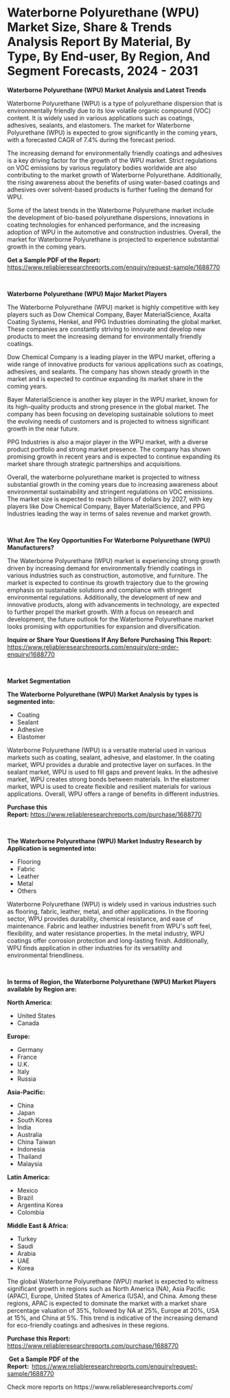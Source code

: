 <p><h1>Waterborne Polyurethane (WPU) Market Size, Share & Trends Analysis Report By Material, By Type, By End-user, By Region, And Segment Forecasts, 2024 - 2031</h1></p><p><strong>Waterborne Polyurethane (WPU) Market Analysis and Latest Trends</strong></p>
<p><p>Waterborne Polyurethane (WPU) is a type of polyurethane dispersion that is environmentally friendly due to its low volatile organic compound (VOC) content. It is widely used in various applications such as coatings, adhesives, sealants, and elastomers. The market for Waterborne Polyurethane (WPU) is expected to grow significantly in the coming years, with a forecasted CAGR of 7.4% during the forecast period.</p><p>The increasing demand for environmentally friendly coatings and adhesives is a key driving factor for the growth of the WPU market. Strict regulations on VOC emissions by various regulatory bodies worldwide are also contributing to the market growth of Waterborne Polyurethane. Additionally, the rising awareness about the benefits of using water-based coatings and adhesives over solvent-based products is further fueling the demand for WPU.</p><p>Some of the latest trends in the Waterborne Polyurethane market include the development of bio-based polyurethane dispersions, innovations in coating technologies for enhanced performance, and the increasing adoption of WPU in the automotive and construction industries. Overall, the market for Waterborne Polyurethane is projected to experience substantial growth in the coming years.</p></p>
<p><strong>Get a Sample PDF of the Report:&nbsp;</strong> <a href="https://www.reliableresearchreports.com/enquiry/request-sample/1688770">https://www.reliableresearchreports.com/enquiry/request-sample/1688770</a></p>
<p>&nbsp;</p>
<p><strong>Waterborne Polyurethane (WPU) Major Market Players</strong></p>
<p><p>The Waterborne Polyurethane (WPU) market is highly competitive with key players such as Dow Chemical Company, Bayer MaterialScience, Axalta Coating Systems, Henkel, and PPG Industries dominating the global market. These companies are constantly striving to innovate and develop new products to meet the increasing demand for environmentally friendly coatings.</p><p>Dow Chemical Company is a leading player in the WPU market, offering a wide range of innovative products for various applications such as coatings, adhesives, and sealants. The company has shown steady growth in the market and is expected to continue expanding its market share in the coming years.</p><p>Bayer MaterialScience is another key player in the WPU market, known for its high-quality products and strong presence in the global market. The company has been focusing on developing sustainable solutions to meet the evolving needs of customers and is projected to witness significant growth in the near future.</p><p>PPG Industries is also a major player in the WPU market, with a diverse product portfolio and strong market presence. The company has shown promising growth in recent years and is expected to continue expanding its market share through strategic partnerships and acquisitions.</p><p>Overall, the waterborne polyurethane market is projected to witness substantial growth in the coming years due to increasing awareness about environmental sustainability and stringent regulations on VOC emissions. The market size is expected to reach billions of dollars by 2027, with key players like Dow Chemical Company, Bayer MaterialScience, and PPG Industries leading the way in terms of sales revenue and market growth.</p></p>
<p>&nbsp;</p>
<p><strong>What Are The Key Opportunities For Waterborne Polyurethane (WPU) Manufacturers?</strong></p>
<p><p>The Waterborne Polyurethane (WPU) market is experiencing strong growth driven by increasing demand for environmentally friendly coatings in various industries such as construction, automotive, and furniture. The market is expected to continue its growth trajectory due to the growing emphasis on sustainable solutions and compliance with stringent environmental regulations. Additionally, the development of new and innovative products, along with advancements in technology, are expected to further propel the market growth. With a focus on research and development, the future outlook for the Waterborne Polyurethane market looks promising with opportunities for expansion and diversification.</p></p>
<p><strong>Inquire or Share Your Questions If Any Before Purchasing This Report:</strong> <a href="https://www.reliableresearchreports.com/enquiry/pre-order-enquiry/1688770">https://www.reliableresearchreports.com/enquiry/pre-order-enquiry/1688770</a></p>
<p>&nbsp;</p>
<p><strong>Market Segmentation</strong></p>
<p><strong>The Waterborne Polyurethane (WPU) Market Analysis by types is segmented into:</strong></p>
<p><ul><li>Coating</li><li>Sealant</li><li>Adhesive</li><li>Elastomer</li></ul></p>
<p><p>Waterborne Polyurethane (WPU) is a versatile material used in various markets such as coating, sealant, adhesive, and elastomer. In the coating market, WPU provides a durable and protective layer on surfaces. In the sealant market, WPU is used to fill gaps and prevent leaks. In the adhesive market, WPU creates strong bonds between materials. In the elastomer market, WPU is used to create flexible and resilient materials for various applications. Overall, WPU offers a range of benefits in different industries.</p></p>
<p><strong>Purchase this Report:&nbsp;</strong><a href="https://www.reliableresearchreports.com/purchase/1688770">https://www.reliableresearchreports.com/purchase/1688770</a></p>
<p>&nbsp;</p>
<p><strong>The Waterborne Polyurethane (WPU) Market Industry Research by Application is segmented into:</strong></p>
<p><ul><li>Flooring</li><li>Fabric</li><li>Leather</li><li>Metal</li><li>Others</li></ul></p>
<p><p>Waterborne Polyurethane (WPU) is widely used in various industries such as flooring, fabric, leather, metal, and other applications. In the flooring sector, WPU provides durability, chemical resistance, and ease of maintenance. Fabric and leather industries benefit from WPU's soft feel, flexibility, and water resistance properties. In the metal industry, WPU coatings offer corrosion protection and long-lasting finish. Additionally, WPU finds application in other industries for its versatility and environmental friendliness.</p></p>
<p>&nbsp;</p>
<p><strong>In terms of Region, the Waterborne Polyurethane (WPU) Market Players available by Region are:</strong></p>
<p>
    <p> <strong> North America: </strong>
        <ul>
            <li>United States</li>
            <li>Canada</li>
        </ul>
        </p> 
    <p> <strong> Europe: </strong>
        <ul>
            <li>Germany</li>
            <li>France</li>
            <li>U.K.</li>
            <li>Italy</li>
            <li>Russia</li>
        </ul>
        </p> 
    <p> <strong> Asia-Pacific: </strong>
        <ul>
            <li>China</li>
            <li>Japan</li>
            <li>South Korea</li>
            <li>India</li>
            <li>Australia</li>
            <li>China Taiwan</li>
            <li>Indonesia</li>
            <li>Thailand</li>
            <li>Malaysia</li>
        </ul>
        </p> 
    <p> <strong> Latin America: </strong>
        <ul>
            <li>Mexico</li>
            <li>Brazil</li>
            <li>Argentina Korea</li>
            <li>Colombia</li>
        </ul>
        </p> 
    <p> <strong> Middle East & Africa: </strong>
        <ul>
            <li>Turkey</li>
            <li>Saudi</li>
            <li>Arabia</li>
            <li>UAE</li>
            <li>Korea</li>
        </ul>
    </p>
    </p>
<p><p>The global Waterborne Polyurethane (WPU) market is expected to witness significant growth in regions such as North America (NA), Asia Pacific (APAC), Europe, United States of America (USA), and China. Among these regions, APAC is expected to dominate the market with a market share percentage valuation of 35%, followed by NA at 25%, Europe at 20%, USA at 15%, and China at 5%. This trend is indicative of the increasing demand for eco-friendly coatings and adhesives in these regions.</p></p>
<p><strong>Purchase this Report: </strong><a href="https://www.reliableresearchreports.com/purchase/1688770">https://www.reliableresearchreports.com/purchase/1688770</a></p>
<p>&nbsp;<strong>Get a Sample PDF of the Report:&nbsp;&nbsp;</strong><a href="https://www.reliableresearchreports.com/enquiry/request-sample/1688770">https://www.reliableresearchreports.com/enquiry/request-sample/1688770</a></p>
<p><strong></strong></p>
<p>Check more reports on https://www.reliableresearchreports.com/</p>